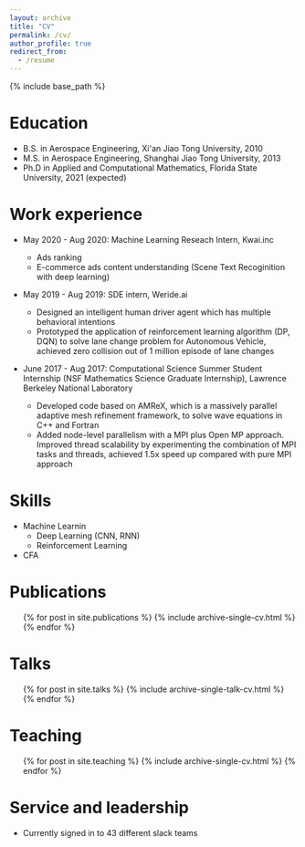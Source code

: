 ```yaml
---
layout: archive
title: "CV"
permalink: /cv/
author_profile: true
redirect_from:
  - /resume
---
```


{% include base_path %}

Education
======
* B.S. in Aerospace Engineering, Xi'an Jiao Tong University, 2010
* M.S. in Aerospace Engineering, Shanghai Jiao Tong University, 2013
* Ph.D in Applied and Computational Mathematics, Florida State University, 2021 (expected)

Work experience
======
* May 2020 - Aug 2020: Machine Learning Reseach Intern, Kwai.inc
  * Ads ranking
  * E-commerce ads content understanding (Scene Text Recoginition with deep learning)

* May 2019 - Aug 2019: SDE intern, Weride.ai
  * Designed an intelligent human driver agent which has multiple behavioral intentions
  * Prototyped the application of reinforcement learning algorithm (DP, DQN) to solve lane change problem for Autonomous Vehicle, achieved zero collision out of 1 million episode of lane changes
  
* June 2017 - Aug 2017: Computational Science Summer Student Internship (NSF Mathematics Science Graduate Internship), Lawrence Berkeley National Laboratory
  * Developed code based on AMReX, which is a massively parallel adaptive mesh refinement framework, to solve wave equations in C++ and Fortran
  * Added node-level parallelism with a MPI plus Open MP approach. Improved thread scalability by experimenting the combination of MPI tasks and threads, achieved 1.5x speed up compared with pure MPI approach
  
Skills
======
* Machine Learnin
  * Deep Learning (CNN, RNN)
  * Reinforcement Learning
* CFA

Publications
======
  <ul>{% for post in site.publications %}
    {% include archive-single-cv.html %}
  {% endfor %}</ul>
  
Talks
======
  <ul>{% for post in site.talks %}
    {% include archive-single-talk-cv.html %}
  {% endfor %}</ul>
  
Teaching
======
  <ul>{% for post in site.teaching %}
    {% include archive-single-cv.html %}
  {% endfor %}</ul>
  
Service and leadership
======
* Currently signed in to 43 different slack teams
